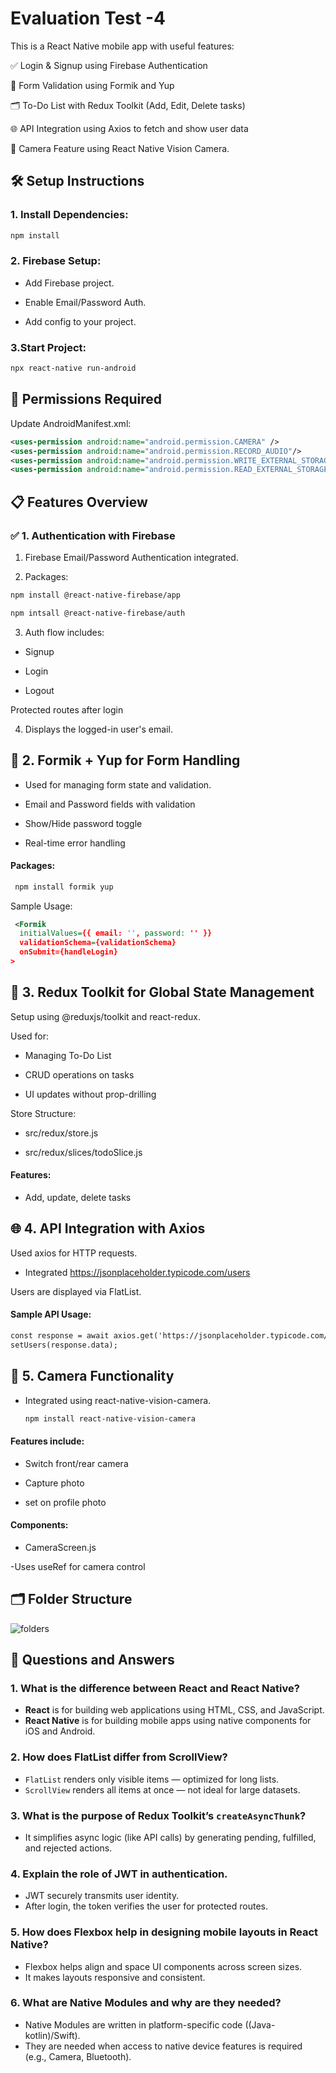 
# Evaluation Test -4

This is a React Native mobile app with useful features:

✅ Login & Signup using Firebase Authentication

📝 Form Validation using Formik and Yup

🗂️ To-Do List with Redux Toolkit (Add, Edit, Delete tasks)

🌐 API Integration using Axios to fetch and show user data

📸 Camera Feature using React Native Vision Camera.

## 🛠 Setup Instructions

### 1. Install Dependencies:
```xml
npm install
```

### 2. Firebase Setup:
 - Add Firebase project.

 - Enable Email/Password Auth.

 - Add config to your project.


### 3.Start Project:
```xml
npx react-native run-android
```

## 📸 Permissions Required

Update AndroidManifest.xml:

```xml
<uses-permission android:name="android.permission.CAMERA" />
<uses-permission android:name="android.permission.RECORD_AUDIO"/>
<uses-permission android:name="android.permission.WRITE_EXTERNAL_STORAGE"/>
<uses-permission android:name="android.permission.READ_EXTERNAL_STORAGE"/>
```



## 📋 Features Overview

### ✅ 1. Authentication with Firebase
1. Firebase Email/Password Authentication integrated.

2. Packages:

```xml
npm install @react-native-firebase/app

npm intsall @react-native-firebase/auth

```

3. Auth flow includes:

- Signup

- Login

- Logout


Protected routes after login

4. Displays the logged-in user's email.

## 📝 2. Formik + Yup for Form Handling

   - Used for managing form state and validation.

   - Email and Password fields with validation

   - Show/Hide password toggle

   - Real-time error handling

 #### Packages:
 ```xml
  npm install formik yup
```

  Sample Usage:
```xml
 <Formik
  initialValues={{ email: '', password: '' }}
  validationSchema={validationSchema}
  onSubmit={handleLogin}
>
```


## 🔄 3. Redux Toolkit for Global State Management

Setup using @reduxjs/toolkit and react-redux.

Used for:

  - Managing To-Do List

  - CRUD operations on tasks

  - UI updates without prop-drilling

Store Structure:

 - src/redux/store.js

 - src/redux/slices/todoSlice.js

#### Features:

  - Add, update, delete tasks


## 🌐 4. API Integration with Axios

Used axios for HTTP requests.

 - Integrated https://jsonplaceholder.typicode.com/users

Users are displayed via FlatList.

#### Sample API Usage:
```xml
const response = await axios.get('https://jsonplaceholder.typicode.com/users');
setUsers(response.data);
```

## 📸 5. Camera Functionality

  - Integrated using react-native-vision-camera.

    ```xml
    npm install react-native-vision-camera
    ```

#### Features include:

   - Switch front/rear camera

   - Capture photo

   - set on profile photo

#### Components:

   - CameraScreen.js 

   -Uses useRef for camera control


## 🗂 Folder Structure

![folders](https://github.com/user-attachments/assets/61384c84-7cc7-47e6-88b2-ce7658ebe699)





## 📝  Questions and Answers

### 1. What is the difference between React and React Native? 
- **React** is for building web applications using HTML, CSS, and JavaScript.
- **React Native** is for building mobile apps using native components for iOS and Android.

### 2. How does FlatList differ from ScrollView? 
- `FlatList` renders only visible items — optimized for long lists.
- `ScrollView` renders all items at once — not ideal for large datasets.

### 3. What is the purpose of Redux Toolkit’s `createAsyncThunk`? 
- It simplifies async logic (like API calls) by generating pending, fulfilled, and rejected actions.

### 4. Explain the role of JWT in authentication. 
- JWT securely transmits user identity.
- After login, the token verifies the user for protected routes.

### 5. How does Flexbox help in designing mobile layouts in React Native? 
- Flexbox helps align and space UI components across screen sizes.
- It makes layouts responsive and consistent.

### 6. What are Native Modules and why are they needed? 
- Native Modules are written in platform-specific code ((Java-kotlin)/Swift).
- They are needed when access to native device features is required (e.g., Camera, Bluetooth).










